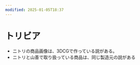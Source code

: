 ```yaml
---
modified: 2025-01-05T18:37
---
```

# トリビア

- ニトリの商品画像は、3DCGで作っている説がある。
- ニトリと山善で取り扱っている商品は、同じ製造元の説がある